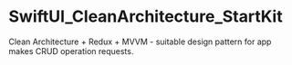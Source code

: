# SwiftUI_CleanArchitecture_StartKit
Clean Architecture + Redux + MVVM - suitable design pattern for app makes CRUD operation requests.
